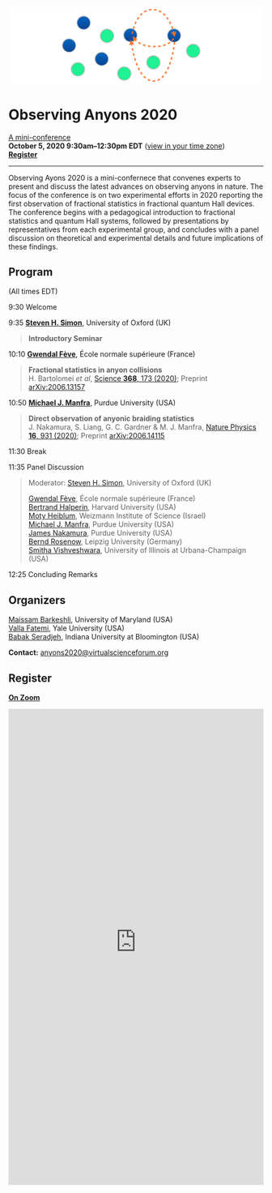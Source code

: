 <!--
<div style="text-align:center;">
  <p style="font-family:baskerville,times new roman; font-size: x-large;">Observing Anyons 2020</p>
  <p style="font-family:arial thin,arial,times new roman; font-size: large;">mini-conference</p>
  <p style="font-weight:bold;">October 5, 2020 9:30am&ndash;12:30pm EDT</p>
  <p style="font-weight:normal;">(<a href="https://everytimezone.com/s/4ab0cea5">view in your time zone</a>)</p>
</div>
-->
![Logo: Braiding](/media/Anyons-scheme_trans.png)
# Observing Anyons 2020
<u>A mini-conference</u><br />
**October 5, 2020 9:30am&ndash;12:30pm EDT** ([view in your time zone](https://everytimezone.com/s/4ab0cea5)) <br />
**[Register](#register)**
<hr />

Observing Ayons 2020 is a mini-confernece that convenes experts to present and discuss the latest advances on observing anyons in nature. 
The focus of the conference is on two experimental efforts in 2020 reporting the first observation of fractional statistics in fractional quantum Hall devices.
The conference begins with a pedagogical introduction to fractional statistics and quantum Hall systems, followed by presentations by representatives from each experimental group, and concludes with a panel discussion on theoretical and experimental details and future implications of these findings.

## Program
(All times EDT)

9:30    Welcome

9:35    [**Steven H. Simon**](https://www-thphys.physics.ox.ac.uk/people/SteveSimon/), University of Oxford (UK)
> **Introductory Seminar**    

10:10 [**Gwendal Fève**](http://www.lpa.ens.fr/?-Quantum-optics-with-electrons-&lang=en), École normale supérieure (France)
> **Fractional statistics in anyon collisions** <br />
> H. Bartolomei *et al*, [Science **368**, 173 (2020)](https://doi.org/10.1126/science.aaz5601); Preprint [arXiv:2006.13157](https://arxiv.org/abs/2006.13157)

10:50 [**Michael J. Manfra**](https://manfragroup.org/), Purdue University (USA)  
> **Direct observation of anyonic braiding statistics** <br />
> J. Nakamura, S. Liang, G. C. Gardner & M. J. Manfra, [Nature Physics **16**, 931 (2020)](https://doi.org/10.1038/s41567-020-1019-1); Preprint [arXiv:2006.14115](https://arxiv.org/abs/2006.14115)

11:30   Break

11:35   Panel Discussion
> Moderator: [Steven H. Simon](https://www-thphys.physics.ox.ac.uk/people/SteveSimon/), University of Oxford (UK) <br />
>
> [Gwendal Fève](http://www.lpa.ens.fr/?-Quantum-optics-with-electrons-&lang=en), École normale supérieure (France) <br />
> [Bertrand Halperin](https://www.physics.harvard.edu/people/facpages/halperin), Harvard University (USA) <br />
> [Moty Heiblum](https://www.weizmann.ac.il/condmat/heiblum/), Weizmann Institute of Science (Israel) <br />
> [Michael J. Manfra](https://manfragroup.org/), Purdue University (USA) <br />
> [James Nakamura](https://manfragroup.org/james-nakamura/), Purdue University (USA) <br />
> [Bernd Rosenow](https://home.uni-leipzig.de/rosenow/Bernd_Rosenow/Welcome.html), Leipzig University (Germany) <br />
> [Smitha Vishveshwara](https://physics.illinois.edu/people/directory/profile/smivish), University of Illinois at Urbana-Champaign (USA) <br />

12:25 Concluding Remarks

## Organizers

[Maissam Barkeshli](https://umdphysics.umd.edu/people/faculty/current/item/718-maissam.html#biography), University of Maryland (USA) <br />
[Valla Fatemi](https://scholar.google.com/citations?hl=en&user=2FyVH8gAAAAJ), Yale University (USA) <br />
[Babak Seradjeh](https://babaks.pages.iu.edu/), Indiana University at Bloomington (USA)

**Contact:** anyons2020@virtualscienceforum.org

## Register
**[On Zoom](https://virtualscienceforum-org.zoom.us/meeting/register/tJIpd--qrzIqHNZ55BuksI37QtCVhG4yq67a)**

<iframe width="100%" height="940" src="https://virtualscienceforum-org.zoom.us/meeting/register/tJIpd--qrzIqHNZ55BuksI37QtCVhG4yq67a" frameborder="0" marginheight="0" marginwidth="0" style="overflow-x:hidden"></iframe>
